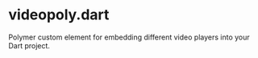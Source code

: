 videopoly.dart
==============

Polymer custom element for embedding different video players into your Dart project.
